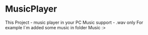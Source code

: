 # MusicPlayer
This Project - music player in your PC
Music support - .wav only
For example I`m added some music in folder Music :>
